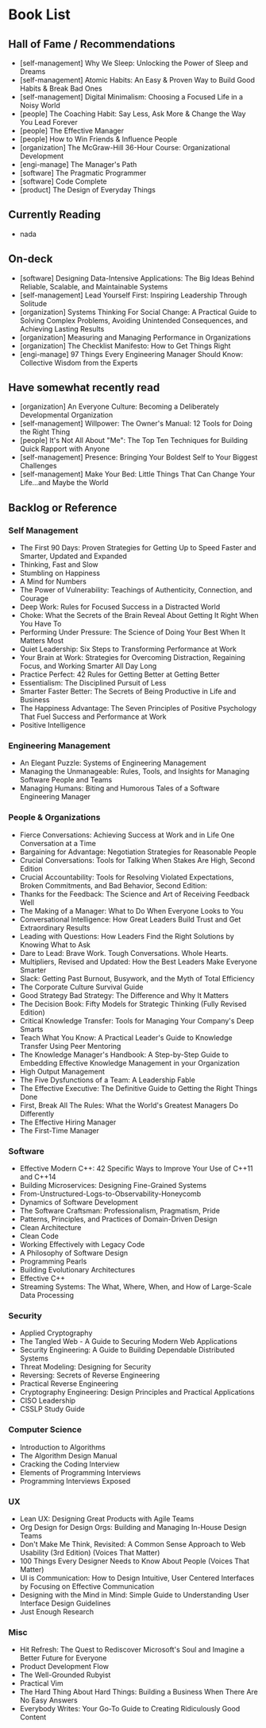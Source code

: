 # Book List

## Hall of Fame / Recommendations

* [self-management] Why We Sleep: Unlocking the Power of Sleep and Dreams
* [self-management] Atomic Habits: An Easy & Proven Way to Build Good Habits & Break Bad Ones
* [self-management] Digital Minimalism: Choosing a Focused Life in a Noisy World
* [people] The Coaching Habit: Say Less, Ask More & Change the Way You Lead Forever
* [people] The Effective Manager
* [people] How to Win Friends & Influence People
* [organization] The McGraw-Hill 36-Hour Course: Organizational Development
* [engi-manage] The Manager's Path
* [software] The Pragmatic Programmer
* [software] Code Complete
* [product] The Design of Everyday Things

## Currently Reading

* nada

## On-deck

* [software] Designing Data-Intensive Applications: The Big Ideas Behind Reliable, Scalable, and Maintainable Systems
* [self-management] Lead Yourself First: Inspiring Leadership Through Solitude
* [organization] Systems Thinking For Social Change: A Practical Guide to Solving Complex Problems, Avoiding Unintended Consequences, and Achieving Lasting Results
* [organization] Measuring and Managing Performance in Organizations
* [organization] The Checklist Manifesto: How to Get Things Right
* [engi-manage] 97 Things Every Engineering Manager Should Know: Collective Wisdom from the Experts

## Have somewhat recently read

* [organization] An Everyone Culture: Becoming a Deliberately Developmental Organization
* [self-management] Willpower: The Owner's Manual: 12 Tools for Doing the Right Thing
* [people] It's Not All About "Me": The Top Ten Techniques for Building Quick Rapport with Anyone
* [self-management] Presence: Bringing Your Boldest Self to Your Biggest Challenges
* [self-management] Make Your Bed: Little Things That Can Change Your Life...and Maybe the World

## Backlog or Reference

### Self Management

* The First 90 Days: Proven Strategies for Getting Up to Speed Faster and Smarter, Updated and Expanded
* Thinking, Fast and Slow
* Stumbling on Happiness
* A Mind for Numbers
* The Power of Vulnerability: Teachings of Authenticity, Connection, and Courage
* Deep Work: Rules for Focused Success in a Distracted World
* Choke: What the Secrets of the Brain Reveal About Getting It Right When You Have To
* Performing Under Pressure: The Science of Doing Your Best When It Matters Most
* Quiet Leadership: Six Steps to Transforming Performance at Work
* Your Brain at Work: Strategies for Overcoming Distraction, Regaining Focus, and Working Smarter All Day Long
* Practice Perfect: 42 Rules for Getting Better at Getting Better
* Essentialism: The Disciplined Pursuit of Less
* Smarter Faster Better: The Secrets of Being Productive in Life and Business
* The Happiness Advantage: The Seven Principles of Positive Psychology That Fuel Success and Performance at Work
* Positive Intelligence

### Engineering Management

* An Elegant Puzzle: Systems of Engineering Management
* Managing the Unmanageable: Rules, Tools, and Insights for Managing Software People and Teams
* Managing Humans: Biting and Humorous Tales of a Software Engineering Manager

### People & Organizations

* Fierce Conversations: Achieving Success at Work and in Life One Conversation at a Time
* Bargaining for Advantage: Negotiation Strategies for Reasonable People
* Crucial Conversations: Tools for Talking When Stakes Are High, Second Edition
* Crucial Accountability: Tools for Resolving Violated Expectations, Broken Commitments, and Bad Behavior, Second Edition:
* Thanks for the Feedback: The Science and Art of Receiving Feedback Well
* The Making of a Manager: What to Do When Everyone Looks to You
* Conversational Intelligence: How Great Leaders Build Trust and Get Extraordinary Results
* Leading with Questions: How Leaders Find the Right Solutions by Knowing What to Ask
* Dare to Lead: Brave Work. Tough Conversations. Whole Hearts.
* Multipliers, Revised and Updated: How the Best Leaders Make Everyone Smarter
* Slack: Getting Past Burnout, Busywork, and the Myth of Total Efficiency 
* The Corporate Culture Survival Guide
* Good Strategy Bad Strategy: The Difference and Why It Matters
* The Decision Book: Fifty Models for Strategic Thinking (Fully Revised Edition)
* Critical Knowledge Transfer: Tools for Managing Your Company's Deep Smarts
* Teach What You Know: A Practical Leader's Guide to Knowledge Transfer Using Peer Mentoring 
* The Knowledge Manager's Handbook: A Step-by-Step Guide to Embedding Effective Knowledge Management in your Organization
* High Output Management
* The Five Dysfunctions of a Team: A Leadership Fable
* The Effective Executive: The Definitive Guide to Getting the Right Things Done
* First, Break All The Rules: What the World's Greatest Managers Do Differently
* The Effective Hiring Manager
* The First-Time Manager

### Software

* Effective Modern C++: 42 Specific Ways to Improve Your Use of C++11 and C++14
* Building Microservices: Designing Fine-Grained Systems
* From-Unstructured-Logs-to-Observability-Honeycomb
* Dynamics of Software Development
* The Software Craftsman: Professionalism, Pragmatism, Pride
* Patterns, Principles, and Practices of Domain-Driven Design
* Clean Architecture
* Clean Code
* Working Effectively with Legacy Code
* A Philosophy of Software Design
* Programming Pearls
* Building Evolutionary Architectures
* Effective C++
* Streaming Systems: The What, Where, When, and How of Large-Scale Data Processing

### Security

* Applied Cryptography
* The Tangled Web - A Guide to Securing Modern Web Applications
* Security Engineering: A Guide to Building Dependable Distributed Systems
* Threat Modeling: Designing for Security
* Reversing: Secrets of Reverse Engineering
* Practical Reverse Engineering
* Cryptography Engineering: Design Principles and Practical Applications
* CISO Leadership
* CSSLP Study Guide

### Computer Science

* Introduction to Algorithms
* The Algorithm Design Manual
* Cracking the Coding Interview
* Elements of Programming Interviews
* Programming Interviews Exposed

### UX

* Lean UX: Designing Great Products with Agile Teams
* Org Design for Design Orgs: Building and Managing In-House Design Teams
* Don't Make Me Think, Revisited: A Common Sense Approach to Web Usability (3rd Edition) (Voices That Matter)
* 100 Things Every Designer Needs to Know About People (Voices That Matter)
* UI is Communication: How to Design Intuitive, User Centered Interfaces by Focusing on Effective Communication
* Designing with the Mind in Mind: Simple Guide to Understanding User Interface Design Guidelines
* Just Enough Research

### Misc

* Hit Refresh: The Quest to Rediscover Microsoft's Soul and Imagine a Better Future for Everyone
* Product Development Flow
* The Well-Grounded Rubyist
* Practical Vim
* The Hard Thing About Hard Things: Building a Business When There Are No Easy Answers
* Everybody Writes: Your Go-To Guide to Creating Ridiculously Good Content
